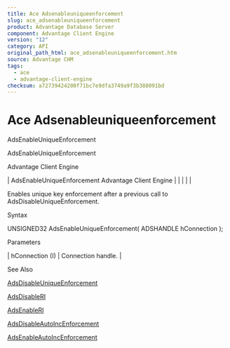 ```yaml
---
title: Ace Adsenableuniqueenforcement
slug: ace_adsenableuniqueenforcement
product: Advantage Database Server
component: Advantage Client Engine
version: "12"
category: API
original_path_html: ace_adsenableuniqueenforcement.htm
source: Advantage CHM
tags:
  - ace
  - advantage-client-engine
checksum: a72739424200f71bc7e9dfa3749a9f3b388091bd
---
```


# Ace Adsenableuniqueenforcement

AdsEnableUniqueEnforcement

AdsEnableUniqueEnforcement

Advantage Client Engine

| AdsEnableUniqueEnforcement  Advantage Client Engine |  |  |  |  |

Enables unique key enforcement after a previous call to AdsDisableUniqueEnforcement.

Syntax

UNSIGNED32 AdsEnableUniqueEnforcement( ADSHANDLE hConnection );

Parameters

| hConnection (I) | Connection handle. |

See Also

[AdsDisableUniqueEnforcement](ace_adsdisableuniqueenforcement.md)

[AdsDisableRI](ace_adsdisableri.md)

[AdsEnableRI](ace_adsenableri.md)

[AdsDisableAutoIncEnforcement](ace_adsdisableautoincenforcement.md)

[AdsEnableAutoIncEnforcement](ace_adsenableautoincenforcement.md)
